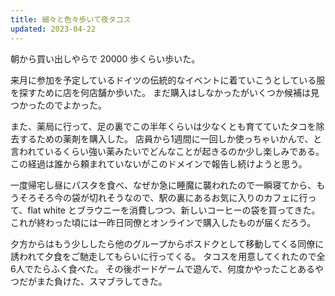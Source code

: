 ```yaml
---
title: 細々と色々歩いて夜タコス
updated: 2023-04-22
---
```


朝から買い出しやらで 20000 歩くらい歩いた。

来月に参加を予定しているドイツの伝統的なイベントに着ていこうとしている服を探すために店を何店舗か歩いた。
まだ購入はしなかったがいくつか候補は見つかったのでよかった。

また、薬局に行って、足の裏でこの半年くらいは少なくとも育てていたタコを除去するための薬剤を購入した。
店員から1週間に一回しか使っちゃいかんで、と言われているくらい強い薬みたいでどんなことが起きるのか少し楽しみである。
この経過は誰から頼まれていないがこのドメインで報告し続けようと思う。

一度帰宅し昼にパスタを食べ、なぜか急に睡魔に襲われたので一瞬寝てから、もうそろそろ今の袋が切れそうなので、駅の裏にあるお気に入りのカフェに行って、flat white とブラウニーを消費しつつ、新しいコーヒーの袋を買ってきた。
これが終わった頃には一昨日同僚とオンラインで購入したものが届くだろう。

夕方からはもう少ししたら他のグループからポスドクとして移動してくる同僚に誘われて夕食をご馳走してもらいに行ってくる。
タコスを用意してくれたので全6人でたらふく食べた。
その後ボードゲームで遊んで、何度かやったことあるやつだがまた負けた、スマブラしてきた。

